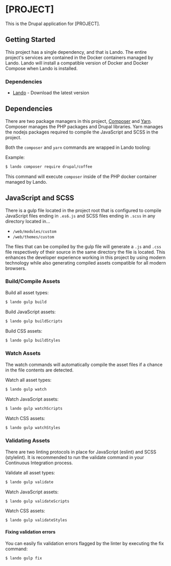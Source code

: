 # [PROJECT]

This is the Drupal application for [PROJECT].

## Getting Started

This project has a single dependency, and that is Lando. The entire project's
services are contained in the Docker containers managed by Lando. Lando will
install a compatible version of Docker and Docker Compose when Lando is
installed.

### Dependencies

* [Lando][] - Download the latest version

## Dependencies

There are two package managers in this project, [Composer][] and [Yarn][].
Composer manages the PHP packages and Drupal libraries. Yarn manages the nodejs
packages required to compile the JavaScript and SCSS in the project.

Both the `composer` and `yarn` commands are wrapped in Lando tooling:


Example:
```bash
$ lando composer require drupal/coffee
```

This command will execute `composer` inside of the PHP docker container managed
by Lando.

## JavaScript and SCSS

There is a gulp file located in the project root that is configured to compile
JavaScript files ending in `.es6.js` and SCSS files ending in `.scss` in any
directory located in...

* `/web/modules/custom`
* `/web/themes/custom`

The files that can be compiled by the gulp file will generate a `.js` and `.css`
file respectively of their source in the same directory the file is located.
This enhances the developer experience working in this project by using modern
technology while also generating compiled assets compatible for all modern
browsers.

### Build/Compile Assets

Build all asset types:
```bash
$ lando gulp build
```

Build JavaScript assets:
```bash
$ lando gulp buildScripts
```

Build CSS assets:
```bash
$ lando gulp buildStyles
```

### Watch Assets

The watch commands will automatically compile the asset files if a chance in the
file contents are detected.

Watch all asset types:
```bash
$ lando gulp watch
```

Watch JavaScript assets:
```bash
$ lando gulp watchScripts
```

Watch CSS assets:
```bash
$ lando gulp watchStyles
```

### Validating Assets

There are two linting protocols in place for JavaScript (eslint) and SCSS
(stylelint). It is recommended to run the validate command in your Continuous
Integration process.

Validate all asset types:
```bash
$ lando gulp validate
```

Watch JavaScript assets:
```bash
$ lando gulp validateScripts
```

Watch CSS assets:
```bash
$ lando gulp validateStyles
```

#### Fixing validation errors

You can easily fix validation errors flagged by the linter by executing the fix
command:

```bash
$ lando gulp fix
```

[Lando]: https://github.com/lando/lando
[Composer]: https://getcomposer.org
[Yarn]: https://yarnpkg.com/

